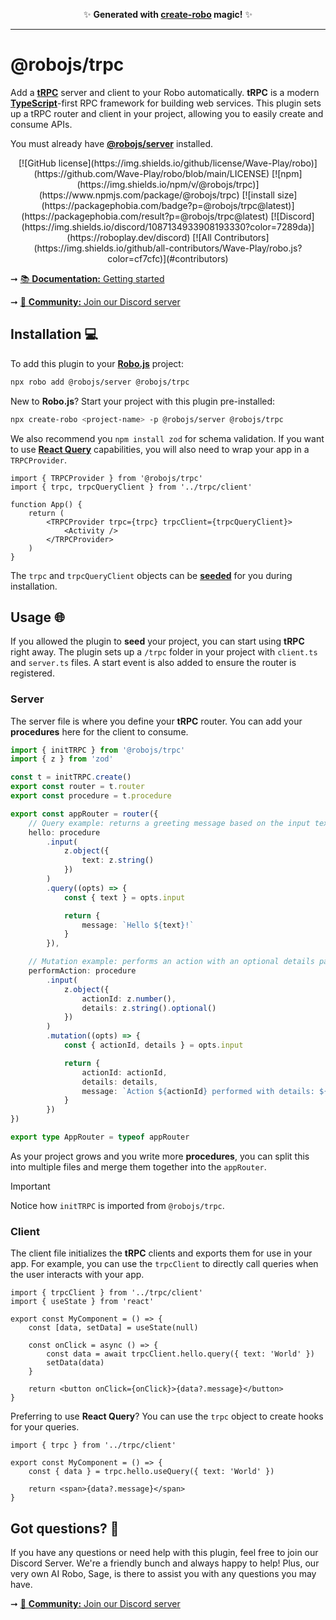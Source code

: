 <p align="center">✨ <strong>Generated with <a href="https://roboplay.dev/create-robo">create-robo</a> magic!</strong> ✨</p>

---

# @robojs/trpc

Add a **[tRPC](https://trpc.io)** server and client to your Robo automatically. **tRPC** is a modern **[TypeScript](https://robojs.dev/robojs/typescript)**-first RPC framework for building web services. This plugin sets up a tRPC router and client in your project, allowing you to easily create and consume APIs.

You must already have **[@robojs/server](https://robojs.dev/plugins/server)** installed.

<div align="center">
	[![GitHub
	license](https://img.shields.io/github/license/Wave-Play/robo)](https://github.com/Wave-Play/robo/blob/main/LICENSE)
	[![npm](https://img.shields.io/npm/v/@robojs/trpc)](https://www.npmjs.com/package/@robojs/trpc) [![install
	size](https://packagephobia.com/badge?p=@robojs/trpc@latest)](https://packagephobia.com/result?p=@robojs/trpc@latest)
	[![Discord](https://img.shields.io/discord/1087134933908193330?color=7289da)](https://roboplay.dev/discord) [![All
	Contributors](https://img.shields.io/github/all-contributors/Wave-Play/robo.js?color=cf7cfc)](#contributors)
</div>

➞ [📚 **Documentation:** Getting started](https://docs.roboplay.dev/docs/getting-started)

➞ [🚀 **Community:** Join our Discord server](https://roboplay.dev/discord)

## Installation 💻

To add this plugin to your **[Robo.js](https://robojs.dev/getting-started)** project:

```bash
npx robo add @robojs/server @robojs/trpc
```

New to **Robo.js**? Start your project with this plugin pre-installed:

```bash
npx create-robo <project-name> -p @robojs/server @robojs/trpc
```

We also recommend you `npm install zod` for schema validation. If you want to use **[React Query](https://tanstack.com/query/latest/docs/framework/react/overview)** capabilities, you will also need to wrap your app in a `TRPCProvider`.

```tsx
import { TRPCProvider } from '@robojs/trpc'
import { trpc, trpcQueryClient } from '../trpc/client'

function App() {
	return (
		<TRPCProvider trpc={trpc} trpcClient={trpcQueryClient}>
			<Activity />
		</TRPCProvider>
	)
}
```

The `trpc` and `trpcQueryClient` objects can be **[seeded](https://robojs.dev/plugins/seed)** for you during installation.

## Usage 🌐

If you allowed the plugin to **seed** your project, you can start using **tRPC** right away. The plugin sets up a `/trpc` folder in your project with `client.ts` and `server.ts` files. A start event is also added to ensure the router is registered.

### Server

The server file is where you define your **tRPC** router. You can add your **procedures** here for the client to consume.

```ts
import { initTRPC } from '@robojs/trpc'
import { z } from 'zod'

const t = initTRPC.create()
export const router = t.router
export const procedure = t.procedure

export const appRouter = router({
	// Query example: returns a greeting message based on the input text
	hello: procedure
		.input(
			z.object({
				text: z.string()
			})
		)
		.query((opts) => {
			const { text } = opts.input

			return {
				message: `Hello ${text}!`
			}
		}),

	// Mutation example: performs an action with an optional details parameter
	performAction: procedure
		.input(
			z.object({
				actionId: z.number(),
				details: z.string().optional()
			})
		)
		.mutation((opts) => {
			const { actionId, details } = opts.input

			return {
				actionId: actionId,
				details: details,
				message: `Action ${actionId} performed with details: ${details || 'None'}.`
			}
		})
})

export type AppRouter = typeof appRouter
```

As your project grows and you write more **procedures**, you can split this into multiple files and merge them together into the `appRouter`.

> [!IMPORTANT]
> Notice how `initTRPC` is imported from `@robojs/trpc`.

### Client

The client file initializes the **tRPC** clients and exports them for use in your app. For example, you can use the `trpcClient` to directly call queries when the user interacts with your app.

```tsx
import { trpcClient } from '../trpc/client'
import { useState } from 'react'

export const MyComponent = () => {
	const [data, setData] = useState(null)

	const onClick = async () => {
		const data = await trpcClient.hello.query({ text: 'World' })
		setData(data)
	}

	return <button onClick={onClick}>{data?.message}</button>
}
```

Preferring to use **React Query**? You can use the `trpc` object to create hooks for your queries.

```tsx
import { trpc } from '../trpc/client'

export const MyComponent = () => {
	const { data } = trpc.hello.useQuery({ text: 'World' })

	return <span>{data?.message}</span>
}
```

## Got questions? 🤔

If you have any questions or need help with this plugin, feel free to join our Discord Server. We're a friendly bunch and always happy to help! Plus, our very own AI Robo, Sage, is there to assist you with any questions you may have.

➞ [🚀 **Community:** Join our Discord server](https://roboplay.dev/discord)
